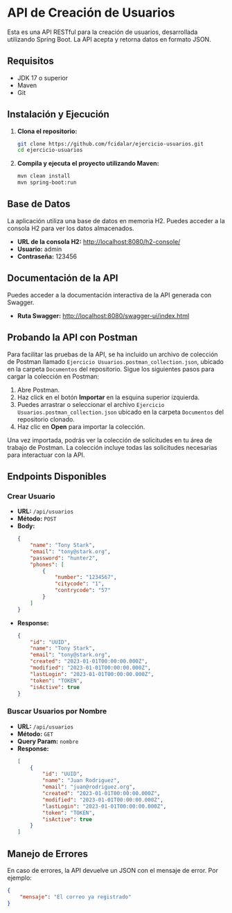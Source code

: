 # API de Creación de Usuarios

Esta es una API RESTful para la creación de usuarios, desarrollada utilizando Spring Boot. La API acepta y retorna datos en formato JSON.

## Requisitos

- JDK 17 o superior
- Maven
- Git

## Instalación y Ejecución

1. **Clona el repositorio:**

    ```bash
    git clone https://github.com/fcidalar/ejercicio-usuarios.git
    cd ejercicio-usuarios
    ```

2. **Compila y ejecuta el proyecto utilizando Maven:**

    ```bash
    mvn clean install
    mvn spring-boot:run
    ```

## Base de Datos

La aplicación utiliza una base de datos en memoria H2. Puedes acceder a la consola H2 para ver los datos almacenados.

- **URL de la consola H2:** [http://localhost:8080/h2-console/](http://localhost:8080/h2-console/)
- **Usuario:** admin
- **Contraseña:** 123456

## Documentación de la API

Puedes acceder a la documentación interactiva de la API generada con Swagger.

- **Ruta Swagger:** [http://localhost:8080/swagger-ui/index.html](http://localhost:8080/swagger-ui/index.html)

## Probando la API con Postman

Para facilitar las pruebas de la API, se ha incluido un archivo de colección de Postman llamado `Ejercicio Usuarios.postman_collection.json`, ubicado en la carpeta `Documentos` del repositorio. Sigue los siguientes pasos para cargar la colección en Postman:

1. Abre Postman.
2. Haz click en el botón **Importar** en la esquina superior izquierda.
3. Puedes arrastrar o seleccionar el archivo `Ejercicio Usuarios.postman_collection.json`
   ubicado en la carpeta `Documentos` del repositorio clonado.
5. Haz clic en **Open** para importar la colección.

Una vez importada, podrás ver la colección de solicitudes en tu área de trabajo de Postman. La colección incluye todas las solicitudes necesarias para interactuar con la API.

## Endpoints Disponibles

### Crear Usuario

- **URL:** `/api/usuarios`
- **Método:** `POST`
- **Body:**
    ```json
    {
        "name": "Tony Stark",
        "email": "tony@stark.org",
        "password": "hunter2",
        "phones": [
            {
                "number": "1234567",
                "citycode": "1",
                "contrycode": "57"
            }
        ]
    }
    ```
- **Response:**
    ```json
    {
        "id": "UUID",
        "name": "Tony Stark",
        "email": "tony@stark.org",
        "created": "2023-01-01T00:00:00.000Z",
        "modified": "2023-01-01T00:00:00.000Z",
        "lastLogin": "2023-01-01T00:00:00.000Z",
        "token": "TOKEN",
        "isActive": true
    }
    ```

### Buscar Usuarios por Nombre

- **URL:** `/api/usuarios`
- **Método:** `GET`
- **Query Param:** `nombre`
- **Response:**
    ```json
    [
        {
            "id": "UUID",
            "name": "Juan Rodriguez",
            "email": "juan@rodriguez.org",
            "created": "2023-01-01T00:00:00.000Z",
            "modified": "2023-01-01T00:00:00.000Z",
            "lastLogin": "2023-01-01T00:00:00.000Z",
            "token": "TOKEN",
            "isActive": true
        }
    ]
    ```

## Manejo de Errores

En caso de errores, la API devuelve un JSON con el mensaje de error. Por ejemplo:

```json
{
    "mensaje": "El correo ya registrado"
}